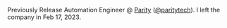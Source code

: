 Previously Release Automation Engineer @ [Parity](https://www.parity.io/) ([@paritytech](https://github.com/paritytech/)). I left the company in Feb 17, 2023.
